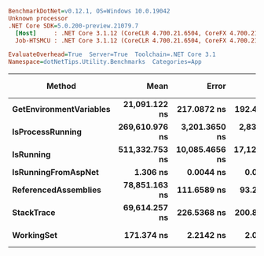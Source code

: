 ``` ini

BenchmarkDotNet=v0.12.1, OS=Windows 10.0.19042
Unknown processor
.NET Core SDK=5.0.200-preview.21079.7
  [Host]     : .NET Core 3.1.12 (CoreCLR 4.700.21.6504, CoreFX 4.700.21.6905), X64 RyuJIT
  Job-HTSMCU : .NET Core 3.1.12 (CoreCLR 4.700.21.6504, CoreFX 4.700.21.6905), X64 RyuJIT

EvaluateOverhead=True  Server=True  Toolchain=.NET Core 3.1  
Namespace=dotNetTips.Utility.Benchmarks  Categories=App  

```
|                  Method |           Mean |          Error |         StdDev |        StdErr |            Min |             Q1 |         Median |             Q3 |            Max |          Op/s | CI99.9% Margin | Iterations | Kurtosis | MValue | Skewness | Rank | LogicalGroup | Baseline | Code Size |   Gen 0 |  Gen 1 | Gen 2 | Allocated |
|------------------------ |---------------:|---------------:|---------------:|--------------:|---------------:|---------------:|---------------:|---------------:|---------------:|--------------:|---------------:|-----------:|---------:|-------:|---------:|-----:|------------- |--------- |----------:|--------:|-------:|------:|----------:|
| **GetEnvironmentVariables** |  **21,091.122 ns** |    **217.0872 ns** |    **192.4421 ns** |    **51.4323 ns** |  **20,936.536 ns** |  **20,962.249 ns** |  **21,012.613 ns** |  **21,095.699 ns** |  **21,483.514 ns** |      **47,413.3** |    **217.0872 ns** |      **14.00** |    **2.640** |  **2.000** |   **1.1428** |    **3** |            ***** |       **No** |     **614 B** |  **1.4038** | **0.0305** |     **-** |   **13216 B** |
|        **IsProcessRunning** | **269,610.976 ns** |  **3,201.3650 ns** |  **2,837.9267 ns** |   **758.4678 ns** | **265,899.170 ns** | **266,748.572 ns** | **269,555.908 ns** | **271,934.888 ns** | **274,064.111 ns** |       **3,709.0** |  **3,201.3650 ns** |      **14.00** |    **1.490** |  **2.000** |   **0.0016** |    **6** |            ***** |       **No** |     **155 B** | **10.7422** | **0.9766** |     **-** |  **105915 B** |
|               **IsRunning** | **511,332.753 ns** | **10,085.4656 ns** | **17,125.8860 ns** | **2,815.4783 ns** | **459,036.865 ns** | **501,542.432 ns** | **511,919.482 ns** | **527,811.377 ns** | **534,778.369 ns** |       **1,955.7** | **10,085.4656 ns** |      **37.00** |    **3.373** |  **2.000** |  **-0.6963** |    **7** |            ***** |       **No** |      **98 B** | **11.7188** | **0.9766** |     **-** |  **111075 B** |
|     **IsRunningFromAspNet** |       **1.306 ns** |      **0.0044 ns** |      **0.0039 ns** |     **0.0010 ns** |       **1.299 ns** |       **1.302 ns** |       **1.306 ns** |       **1.308 ns** |       **1.312 ns** | **765,863,308.1** |      **0.0044 ns** |      **14.00** |    **1.678** |  **2.000** |  **-0.0882** |    **1** |            ***** |       **No** |      **44 B** |       **-** |      **-** |     **-** |         **-** |
|    **ReferencedAssemblies** |  **78,851.163 ns** |    **111.6589 ns** |     **93.2402 ns** |    **25.8602 ns** |  **78,735.297 ns** |  **78,776.007 ns** |  **78,826.385 ns** |  **78,885.028 ns** |  **79,007.562 ns** |      **12,682.1** |    **111.6589 ns** |      **13.00** |    **1.746** |  **2.000** |   **0.4794** |    **5** |            ***** |       **No** |     **323 B** |  **3.4180** |      **-** |     **-** |   **32424 B** |
|              **StackTrace** |  **69,614.257 ns** |    **226.5368 ns** |    **200.8189 ns** |    **53.6711 ns** |  **69,370.776 ns** |  **69,460.794 ns** |  **69,580.939 ns** |  **69,697.778 ns** |  **70,039.783 ns** |      **14,364.9** |    **226.5368 ns** |      **14.00** |    **2.211** |  **2.000** |   **0.6605** |    **4** |            ***** |       **No** |      **97 B** |  **2.1973** |      **-** |     **-** |   **21151 B** |
|              **WorkingSet** |     **171.374 ns** |      **2.2142 ns** |      **2.0712 ns** |     **0.5348 ns** |     **168.935 ns** |     **169.516 ns** |     **170.489 ns** |     **173.291 ns** |     **174.339 ns** |   **5,835,184.4** |      **2.2142 ns** |      **15.00** |    **1.068** |  **2.000** |   **0.0698** |    **2** |            ***** |       **No** |     **272 B** |       **-** |      **-** |     **-** |         **-** |
